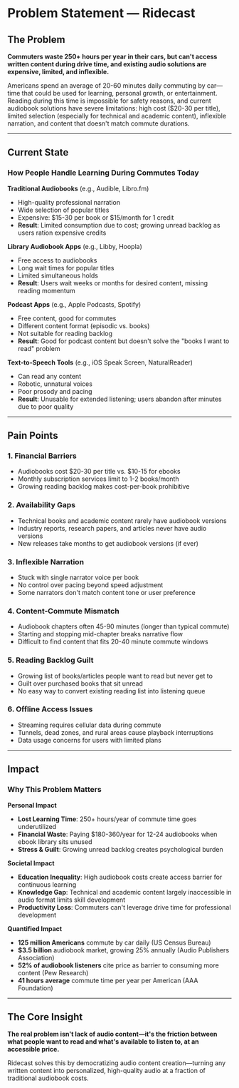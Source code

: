 # Problem Statement — Ridecast

## The Problem

**Commuters waste 250+ hours per year in their cars, but can't access written content during drive time, and existing audio solutions are expensive, limited, and inflexible.**

Americans spend an average of 20-60 minutes daily commuting by car—time that could be used for learning, personal growth, or entertainment. Reading during this time is impossible for safety reasons, and current audiobook solutions have severe limitations: high cost ($20-30 per title), limited selection (especially for technical and academic content), inflexible narration, and content that doesn't match commute durations.

---

## Current State

### How People Handle Learning During Commutes Today

**Traditional Audiobooks** (e.g., Audible, Libro.fm)
- High-quality professional narration
- Wide selection of popular titles
- Expensive: $15-30 per book or $15/month for 1 credit
- **Result**: Limited consumption due to cost; growing unread backlog as users ration expensive credits

**Library Audiobook Apps** (e.g., Libby, Hoopla)
- Free access to audiobooks
- Long wait times for popular titles
- Limited simultaneous holds
- **Result**: Users wait weeks or months for desired content, missing reading momentum

**Podcast Apps** (e.g., Apple Podcasts, Spotify)
- Free content, good for commutes
- Different content format (episodic vs. books)
- Not suitable for reading backlog
- **Result**: Good for podcast content but doesn't solve the "books I want to read" problem

**Text-to-Speech Tools** (e.g., iOS Speak Screen, NaturalReader)
- Can read any content
- Robotic, unnatural voices
- Poor prosody and pacing
- **Result**: Unusable for extended listening; users abandon after minutes due to poor quality

---

## Pain Points

### 1. **Financial Barriers**
- Audiobooks cost $20-30 per title vs. $10-15 for ebooks
- Monthly subscription services limit to 1-2 books/month
- Growing reading backlog makes cost-per-book prohibitive

### 2. **Availability Gaps**
- Technical books and academic content rarely have audiobook versions
- Industry reports, research papers, and articles never have audio versions
- New releases take months to get audiobook versions (if ever)

### 3. **Inflexible Narration**
- Stuck with single narrator voice per book
- No control over pacing beyond speed adjustment
- Some narrators don't match content tone or user preference

### 4. **Content-Commute Mismatch**
- Audiobook chapters often 45-90 minutes (longer than typical commute)
- Starting and stopping mid-chapter breaks narrative flow
- Difficult to find content that fits 20-40 minute commute windows

### 5. **Reading Backlog Guilt**
- Growing list of books/articles people want to read but never get to
- Guilt over purchased books that sit unread
- No easy way to convert existing reading list into listening queue

### 6. **Offline Access Issues**
- Streaming requires cellular data during commute
- Tunnels, dead zones, and rural areas cause playback interruptions
- Data usage concerns for users with limited plans

---

## Impact

### Why This Problem Matters

**Personal Impact**
- **Lost Learning Time**: 250+ hours/year of commute time goes underutilized
- **Financial Waste**: Paying $180-360/year for 12-24 audiobooks when ebook library sits unused
- **Stress & Guilt**: Growing unread backlog creates psychological burden

**Societal Impact**
- **Education Inequality**: High audiobook costs create access barrier for continuous learning
- **Knowledge Gap**: Technical and academic content largely inaccessible in audio format limits skill development
- **Productivity Loss**: Commuters can't leverage drive time for professional development

**Quantified Impact**
- **125 million Americans** commute by car daily (US Census Bureau)
- **$3.5 billion** audiobook market, growing 25% annually (Audio Publishers Association)
- **52% of audiobook listeners** cite price as barrier to consuming more content (Pew Research)
- **41 hours average** commute time per year per American (AAA Foundation)

---

## The Core Insight

**The real problem isn't lack of audio content—it's the friction between what people want to read and what's available to listen to, at an accessible price.**

Ridecast solves this by democratizing audio content creation—turning any written content into personalized, high-quality audio at a fraction of traditional audiobook costs.
